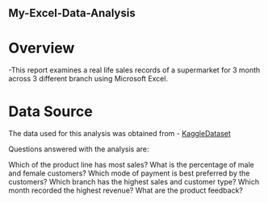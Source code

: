 ## My-Excel-Data-Analysis
# Overview
-This report examines a real life sales records of a supermarket for 3 month across 3 different branch using Microsoft Excel.
# Data Source
The data used for this analysis was obtained from - <a href="https://kaggle.com/datasets/aungpyaeap/supermarket-sales?resource=download">KaggleDataset</a>

Questions answered with the analysis are:

Which of the product line has most sales?
What is the percentage of male and female customers?
Which mode of payment is best preferred by the customers?
Which branch has the highest sales and customer type?
Which month recorded the highest revenue?
What are the product feedback?
